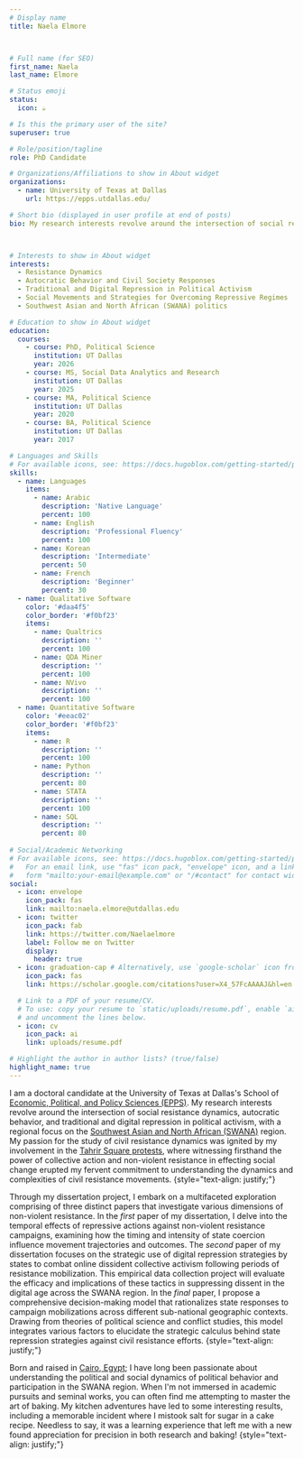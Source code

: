 ```yaml
---
# Display name
title: Naela Elmore



# Full name (for SEO)
first_name: Naela
last_name: Elmore

# Status emoji
status:
  icon: ☕️

# Is this the primary user of the site?
superuser: true

# Role/position/tagline
role: PhD Candidate 

# Organizations/Affiliations to show in About widget
organizations:
  - name: University of Texas at Dallas
    url: https://epps.utdallas.edu/

# Short bio (displayed in user profile at end of posts)
bio: My research interests revolve around the intersection of social resistance dynamics, autocratic behavior, and traditional and digital repression in political activism, with a regional focus on the Southwest Asian and North African (SWANA) region. 



# Interests to show in About widget
interests:
  - Resistance Dynamics
  - Autocratic Behavior and Civil Society Responses
  - Traditional and Digital Repression in Political Activism
  - Social Movements and Strategies for Overcoming Repressive Regimes
  - Southwest Asian and North African (SWANA) politics 

# Education to show in About widget
education:
  courses:
    - course: PhD, Political Science
      institution: UT Dallas
      year: 2026
    - course: MS, Social Data Analytics and Research
      institution: UT Dallas
      year: 2025
    - course: MA, Political Science
      institution: UT Dallas
      year: 2020
    - course: BA, Political Science
      institution: UT Dallas 
      year: 2017

# Languages and Skills 
# For available icons, see: https://docs.hugoblox.com/getting-started/page-builder/#icons
skills:
  - name: Languages
    items:
      - name: Arabic
        description: 'Native Language'
        percent: 100
      - name: English
        description: 'Professional Fluency'
        percent: 100
      - name: Korean
        description: 'Intermediate'
        percent: 50
      - name: French
        description: 'Beginner'
        percent: 30
  - name: Qualitative Software
    color: '#daa4f5'
    color_border: '#f0bf23'
    items:
      - name: Qualtrics
        description: ''
        percent: 100
      - name: QDA Miner
        description: ''
        percent: 100
      - name: NVivo
        description: ''
        percent: 100
  - name: Quantitative Software
    color: '#eeac02'
    color_border: '#f0bf23'
    items:
      - name: R
        description: ''
        percent: 100
      - name: Python
        description: ''
        percent: 80
      - name: STATA
        description: ''
        percent: 100
      - name: SQL
        description: ''
        percent: 80
 
# Social/Academic Networking
# For available icons, see: https://docs.hugoblox.com/getting-started/page-builder/#icons
#   For an email link, use "fas" icon pack, "envelope" icon, and a link in the
#   form "mailto:your-email@example.com" or "/#contact" for contact widget.
social:
  - icon: envelope
    icon_pack: fas
    link: mailto:naela.elmore@utdallas.edu
  - icon: twitter
    icon_pack: fab
    link: https://twitter.com/Naelaelmore
    label: Follow me on Twitter
    display:
      header: true
  - icon: graduation-cap # Alternatively, use `google-scholar` icon from `ai` icon pack
    icon_pack: fas
    link: https://scholar.google.com/citations?user=X4_57FcAAAAJ&hl=en

  # Link to a PDF of your resume/CV.
  # To use: copy your resume to `static/uploads/resume.pdf`, enable `ai` icons in `params.yaml`,
  # and uncomment the lines below.
  - icon: cv
    icon_pack: ai
    link: uploads/resume.pdf

# Highlight the author in author lists? (true/false)
highlight_name: true
---
```


I am a doctoral candidate at the University of Texas at Dallas's School of [Economic, Political, and Policy Sciences (EPPS)](https://epps.utdallas.edu/). My research interests revolve around the intersection of social resistance dynamics, autocratic behavior, and traditional and digital repression in political activism, with a regional focus on the [Southwest Asian and North African (SWANA)](https://aapirc.ucsc.edu/swana/what-is-swana.html) region. My passion for the study of civil resistance dynamics was ignited by my involvement in the [Tahrir Square protests](https://merip.org/2011/04/the-18-days-of-tahrir/), where witnessing firsthand the power of collective action and non-violent resistance in effecting social change erupted my fervent commitment to understanding the dynamics and complexities of civil resistance movements.
{style="text-align: justify;"}

Through my dissertation project, I embark on a multifaceted exploration comprising of three distinct papers that investigate various dimensions of non-violent resistance. In the *first* paper of my dissertation, I delve into the temporal effects of repressive actions against non-violent resistance campaigns, examining how the timing and intensity of state coercion influence movement trajectories and outcomes. The *second* paper of my dissertation focuses on the strategic use of digital repression strategies by states to combat online dissident collective activism following periods of resistance mobilization. This empirical data collection project will evaluate the efficacy and implications of these tactics in suppressing dissent in the digital age across the SWANA region. In the *final* paper, I propose a comprehensive decision-making model that rationalizes state responses to campaign mobilizations across different sub-national geographic contexts. Drawing from theories of political science and conflict studies, this model integrates various factors to elucidate the strategic calculus behind state repression strategies against civil resistance efforts.
{style="text-align: justify;"}

Born and raised in [Cairo, Egypt](https://www.gettyimages.com/photos/cairo); I have long been passionate about understanding the political and social dynamics of political behavior and participation in the SWANA region. When I'm not immersed in academic pursuits and seminal works, you can often find me attempting to master the art of baking. My kitchen adventures have led to some interesting results, including a memorable incident where I mistook salt for sugar in a cake recipe. Needless to say, it was a learning experience that left me with a new found appreciation for precision in both research and baking!
{style="text-align: justify;"}
